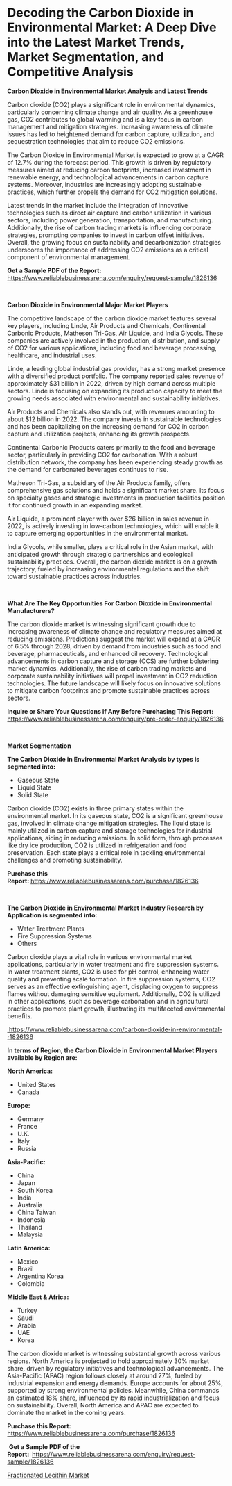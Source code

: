 <p><h1>Decoding the Carbon Dioxide in Environmental Market: A Deep Dive into the Latest Market Trends, Market Segmentation, and Competitive Analysis</h1></p><p><strong>Carbon Dioxide in Environmental Market Analysis and Latest Trends</strong></p>
<p><p>Carbon dioxide (CO2) plays a significant role in environmental dynamics, particularly concerning climate change and air quality. As a greenhouse gas, CO2 contributes to global warming and is a key focus in carbon management and mitigation strategies. Increasing awareness of climate issues has led to heightened demand for carbon capture, utilization, and sequestration technologies that aim to reduce CO2 emissions.</p><p>The Carbon Dioxide in Environmental Market is expected to grow at a CAGR of 12.7% during the forecast period. This growth is driven by regulatory measures aimed at reducing carbon footprints, increased investment in renewable energy, and technological advancements in carbon capture systems. Moreover, industries are increasingly adopting sustainable practices, which further propels the demand for CO2 mitigation solutions.</p><p>Latest trends in the market include the integration of innovative technologies such as direct air capture and carbon utilization in various sectors, including power generation, transportation, and manufacturing. Additionally, the rise of carbon trading markets is influencing corporate strategies, prompting companies to invest in carbon offset initiatives. Overall, the growing focus on sustainability and decarbonization strategies underscores the importance of addressing CO2 emissions as a critical component of environmental management.</p></p>
<p><strong>Get a Sample PDF of the Report:&nbsp;</strong> <a href="https://www.reliablebusinessarena.com/enquiry/request-sample/1826136?utm_campaign=2146&utm_medium=2&utm_source=Github&utm_content=ia&utm_term=03042025&utm_id=carbon-dioxide-in-environmental">https://www.reliablebusinessarena.com/enquiry/request-sample/1826136</a></p>
<p>&nbsp;</p>
<p><strong>Carbon Dioxide in Environmental Major Market Players</strong></p>
<p><p>The competitive landscape of the carbon dioxide market features several key players, including Linde, Air Products and Chemicals, Continental Carbonic Products, Matheson Tri-Gas, Air Liquide, and India Glycols. These companies are actively involved in the production, distribution, and supply of CO2 for various applications, including food and beverage processing, healthcare, and industrial uses.</p><p>Linde, a leading global industrial gas provider, has a strong market presence with a diversified product portfolio. The company reported sales revenue of approximately $31 billion in 2022, driven by high demand across multiple sectors. Linde is focusing on expanding its production capacity to meet the growing needs associated with environmental and sustainability initiatives.</p><p>Air Products and Chemicals also stands out, with revenues amounting to about $12 billion in 2022. The company invests in sustainable technologies and has been capitalizing on the increasing demand for CO2 in carbon capture and utilization projects, enhancing its growth prospects.</p><p>Continental Carbonic Products caters primarily to the food and beverage sector, particularly in providing CO2 for carbonation. With a robust distribution network, the company has been experiencing steady growth as the demand for carbonated beverages continues to rise.</p><p>Matheson Tri-Gas, a subsidiary of the Air Products family, offers comprehensive gas solutions and holds a significant market share. Its focus on specialty gases and strategic investments in production facilities position it for continued growth in an expanding market.</p><p>Air Liquide, a prominent player with over $26 billion in sales revenue in 2022, is actively investing in low-carbon technologies, which will enable it to capture emerging opportunities in the environmental market.</p><p>India Glycols, while smaller, plays a critical role in the Asian market, with anticipated growth through strategic partnerships and ecological sustainability practices. Overall, the carbon dioxide market is on a growth trajectory, fueled by increasing environmental regulations and the shift toward sustainable practices across industries.</p></p>
<p>&nbsp;</p>
<p><strong>What Are The Key Opportunities For Carbon Dioxide in Environmental Manufacturers?</strong></p>
<p><p>The carbon dioxide market is witnessing significant growth due to increasing awareness of climate change and regulatory measures aimed at reducing emissions. Predictions suggest the market will expand at a CAGR of 6.5% through 2028, driven by demand from industries such as food and beverage, pharmaceuticals, and enhanced oil recovery. Technological advancements in carbon capture and storage (CCS) are further bolstering market dynamics. Additionally, the rise of carbon trading markets and corporate sustainability initiatives will propel investment in CO2 reduction technologies. The future landscape will likely focus on innovative solutions to mitigate carbon footprints and promote sustainable practices across sectors.</p></p>
<p><strong>Inquire or Share Your Questions If Any Before Purchasing This Report:</strong> <a href="https://www.reliablebusinessarena.com/enquiry/pre-order-enquiry/1826136?utm_campaign=2146&utm_medium=2&utm_source=Github&utm_content=ia&utm_term=03042025&utm_id=carbon-dioxide-in-environmental">https://www.reliablebusinessarena.com/enquiry/pre-order-enquiry/1826136</a></p>
<p>&nbsp;</p>
<p><strong>Market Segmentation</strong></p>
<p><strong>The Carbon Dioxide in Environmental Market Analysis by types is segmented into:</strong></p>
<p><ul><li>Gaseous State</li><li>Liquid State</li><li>Solid State</li></ul></p>
<p><p>Carbon dioxide (CO2) exists in three primary states within the environmental market. In its gaseous state, CO2 is a significant greenhouse gas, involved in climate change mitigation strategies. The liquid state is mainly utilized in carbon capture and storage technologies for industrial applications, aiding in reducing emissions. In solid form, through processes like dry ice production, CO2 is utilized in refrigeration and food preservation. Each state plays a critical role in tackling environmental challenges and promoting sustainability.</p></p>
<p><strong>Purchase this Report:&nbsp;</strong><a href="https://www.reliablebusinessarena.com/purchase/1826136?utm_campaign=2146&utm_medium=2&utm_source=Github&utm_content=ia&utm_term=03042025&utm_id=carbon-dioxide-in-environmental">https://www.reliablebusinessarena.com/purchase/1826136</a></p>
<p>&nbsp;</p>
<p><strong>The Carbon Dioxide in Environmental Market Industry Research by Application is segmented into:</strong></p>
<p><ul><li>Water Treatment Plants</li><li>Fire Suppression Systems</li><li>Others</li></ul></p>
<p><p>Carbon dioxide plays a vital role in various environmental market applications, particularly in water treatment and fire suppression systems. In water treatment plants, CO2 is used for pH control, enhancing water quality and preventing scale formation. In fire suppression systems, CO2 serves as an effective extinguishing agent, displacing oxygen to suppress flames without damaging sensitive equipment. Additionally, CO2 is utilized in other applications, such as beverage carbonation and in agricultural practices to promote plant growth, illustrating its multifaceted environmental benefits.</p></p>
<p><a href="https://www.reliablebusinessarena.com/carbon-dioxide-in-environmental-r1826136?utm_campaign=2146&utm_medium=2&utm_source=Github&utm_content=ia&utm_term=03042025&utm_id=carbon-dioxide-in-environmental">&nbsp;https://www.reliablebusinessarena.com/carbon-dioxide-in-environmental-r1826136</a></p>
<p><strong>In terms of Region, the Carbon Dioxide in Environmental Market Players available by Region are:</strong></p>
<p>
    <p> <strong> North America: </strong>
        <ul>
            <li>United States</li>
            <li>Canada</li>
        </ul>
        </p> 
    <p> <strong> Europe: </strong>
        <ul>
            <li>Germany</li>
            <li>France</li>
            <li>U.K.</li>
            <li>Italy</li>
            <li>Russia</li>
        </ul>
        </p> 
    <p> <strong> Asia-Pacific: </strong>
        <ul>
            <li>China</li>
            <li>Japan</li>
            <li>South Korea</li>
            <li>India</li>
            <li>Australia</li>
            <li>China Taiwan</li>
            <li>Indonesia</li>
            <li>Thailand</li>
            <li>Malaysia</li>
        </ul>
        </p> 
    <p> <strong> Latin America: </strong>
        <ul>
            <li>Mexico</li>
            <li>Brazil</li>
            <li>Argentina Korea</li>
            <li>Colombia</li>
        </ul>
        </p> 
    <p> <strong> Middle East & Africa: </strong>
        <ul>
            <li>Turkey</li>
            <li>Saudi</li>
            <li>Arabia</li>
            <li>UAE</li>
            <li>Korea</li>
        </ul>
    </p>
    </p>
<p><p>The carbon dioxide market is witnessing substantial growth across various regions. North America is projected to hold approximately 30% market share, driven by regulatory initiatives and technological advancements. The Asia-Pacific (APAC) region follows closely at around 27%, fueled by industrial expansion and energy demands. Europe accounts for about 25%, supported by strong environmental policies. Meanwhile, China commands an estimated 18% share, influenced by its rapid industrialization and focus on sustainability. Overall, North America and APAC are expected to dominate the market in the coming years.</p></p>
<p><strong>Purchase this Report: </strong><a href="https://www.reliablebusinessarena.com/purchase/1826136?utm_campaign=2146&utm_medium=2&utm_source=Github&utm_content=ia&utm_term=03042025&utm_id=carbon-dioxide-in-environmental">https://www.reliablebusinessarena.com/purchase/1826136</a></p>
<p>&nbsp;<strong>Get a Sample PDF of the Report:&nbsp;&nbsp;</strong><a href="https://www.reliablebusinessarena.com/enquiry/request-sample/1826136?utm_campaign=2146&utm_medium=2&utm_source=Github&utm_content=ia&utm_term=03042025&utm_id=carbon-dioxide-in-environmental">https://www.reliablebusinessarena.com/enquiry/request-sample/1826136</a></p>
<p><strong></strong></p>
<p><p><a href="https://github.com/wileonie19657/Market-Research-Report-List-1/blob/main/fractionated-lecithin-market.md?utm_campaign=2146&utm_medium=2&utm_source=Github&utm_content=ia&utm_term=03042025&utm_id=carbon-dioxide-in-environmental">Fractionated Lecithin Market</a></p></p>